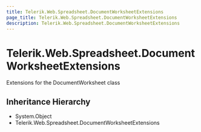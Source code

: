 ```yaml
---
title: Telerik.Web.Spreadsheet.DocumentWorksheetExtensions
page_title: Telerik.Web.Spreadsheet.DocumentWorksheetExtensions
description: Telerik.Web.Spreadsheet.DocumentWorksheetExtensions
---
```


# Telerik.Web.Spreadsheet.DocumentWorksheetExtensions

Extensions for the DocumentWorksheet class

## Inheritance Hierarchy

* System.Object
* Telerik.Web.Spreadsheet.DocumentWorksheetExtensions

